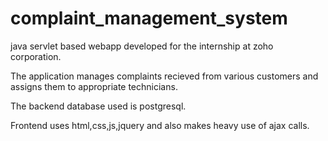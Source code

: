 # complaint_management_system

java servlet based webapp developed for the internship at zoho corporation.

The application manages complaints recieved from various customers and assigns them to appropriate technicians.

The backend database used is postgresql.

Frontend uses html,css,js,jquery and also makes heavy use of ajax calls.
